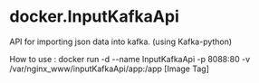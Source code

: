 # docker.InputKafkaApi
API for importing json data into kafka. (using Kafka-python)

How to use : 
docker run -d --name InputKafkaApi -p 8088:80 -v /var/nginx_www/inputKafkaApi/app:/app [Image Tag]
